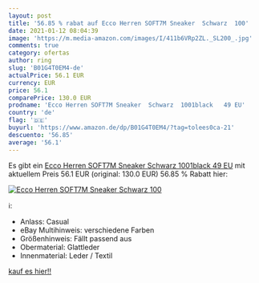 ```yaml
---
layout: post
title: '56.85 % rabat auf Ecco Herren SOFT7M Sneaker  Schwarz  100'
date: 2021-01-12 08:04:39
image: 'https://m.media-amazon.com/images/I/411b6VRp2ZL._SL200_.jpg'
comments: true
category: ofertas
author: ring
slug: 'B01G4T0EM4-de'
actualPrice: 56.1 EUR
currency: EUR
price: 56.1
comparePrice: 130.0 EUR
prodname: 'Ecco Herren SOFT7M Sneaker  Schwarz  1001black   49 EU'
country: 'de'
flag: '🇩🇪'
buyurl: 'https://www.amazon.de/dp/B01G4T0EM4/?tag=tolees0ca-21'
descuento: '56.85'
average: '56.1'
---
```


Es gibt ein [Ecco Herren SOFT7M Sneaker  Schwarz  1001black   49 EU](https://www.amazon.de/dp/B01G4T0EM4/?tag=tolees0ca-21) mit aktuellem Preis 56.1 EUR (original: 130.0 EUR) 56.85 % Rabatt hier:

[![Ecco Herren SOFT7M Sneaker  Schwarz  100](https://m.media-amazon.com/images/I/411b6VRp2ZL._SL200_.jpg)](https://www.amazon.de/dp/B01G4T0EM4/?tag=tolees0ca-21)

ℹ️:

- Anlass: Casual
- eBay Multihinweis: verschiedene Farben
- Größenhinweis: Fällt passend aus
- Obermaterial: Glattleder
- Innenmaterial: Leder / Textil

[kauf es hier!!](https://www.amazon.de/dp/B01G4T0EM4/?tag=tolees0ca-21)
